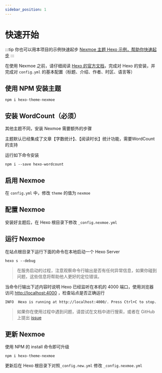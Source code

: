 ```yaml
---
sidebar_position: 1
---
```


# 快速开始

:::tip
你也可以用本项目的示例快速起步 [Nexmoe 主题 Hexo 示例，帮助你快速起步](https://github.com/theme-nexmoe/hexo-theme-nexmoe-example)
:::

在使用 Nexmoe 之前，请仔细阅读 [Hexo 的官方文档](https://hexo.io/zh-cn/docs/)，完成对 Hexo 的安装，并完成对 `config.yml` 的基本配置（标题、介绍、作者、时区、语言等）

## 使用 NPM 安装主题

```shell
npm i hexo-theme-nexmoe
```

## 安装 WordCount（必须）

其他主题不同，安装 Nexmoe 需要额外的步骤

主题默认已经集成了文章【字数统计】、【阅读时长】统计功能，需要WordCount的支持

运行如下命令安装

```shell
npm i --save hexo-wordcount
```

## 启用 Nexmoe

在 `config.yml` 中，修改 `theme` 的值为 `nexmoe`

## 配置 Nexmoe

安装好主题后，在 Hexo 根目录下修改 `_config.nexmoe.yml` 

## 运行 Nexmoe

在站点根目录下运行下面的命令在本地启动一个 Hexo Server

```shell
hexo s --debug
```

> 在服务启动的过程，注意观察命令行输出是否有任何异常信息，如果你碰到问题，这些信息将帮助他人更好的定位错误。

当命令行输出下述内容时说明 Hexo 已经监听在本机的 4000 端口，使用浏览器访问 [http://localhost:4000](http://localhost:4000/) ，检查站点是否正确运行

```shell
INFO  Hexo is running at http://localhost:4000/. Press Ctrl+C to stop.
```

> 如果你在使用过程中遇到问题，请尝试在文档中进行搜索，或者在 GitHub 上提出 [issue](https://github.com/nexmoe/hexo-theme-nexmoe/issues/new)

## 更新 Nexmoe

使用 NPM 的 install 命令即可升级

```shell
npm i hexo-theme-nexmoe
```

更新后在 Hexo 根目录下对照`_config.new.yml` 修改 `_config.nexmoe.yml` 
